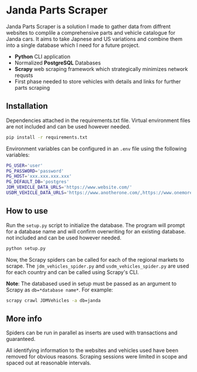 # Janda Parts Scraper

Janda Parts Scraper is a solution I made to gather data from diffrent websites to complile a comprehensive parts and vehicle catalogue for Janda cars. It aims to take Japnese and US variations and combine them into a single database which I need for a future project.

- **Python** CLI application
- Normalized **PostgreSQL** Databases
- **Scrapy** web scraping framework which strategically minimizes network requsts
- First phase needed to store vehicles with details and links for further parts scraping

## Installation

Dependencies attached in the requirements.txt file. Virtual environment files are not included and can be used however needed.

```bash
pip install -r requirements.txt
```

Environment variables can be configured in an `.env` file using the following variables:

```bash
PG_USER='user'
PG_PASSWORD='password'
PG_HOST='xxx.xxx.xxx.xxx'
PG_DEFAULT_DB='postgres'
JDM_VEHICLE_DATA_URLS='https://www.website.com/'
USDM_VEHICLE_DATA_URLS='https://www.anotherone.com/,https://www.onemore.com/'
```

## How to use

Run the `setup.py` script to initialize the database. The program will prompt for a database name and will confirm overwriting for an existing database.
not included and can be used however needed.

```bash
python setup.py
```

Now, the Scrapy spiders can be called for each of the regional markets to scrape. The `jdm_vehicles_spider.py` and `usdm_vehicles_spider.py` are used for each country and can be called using Scrapy's CLI.

**Note**: The databased used in setup must be passed as an argument to Scrapy as `db=*database name*`. For example:

```bash
scrapy crawl JDMVehicles -a db=janda
```

## More info

Spiders can be run in parallel as inserts are used with transactions and guaranteed.

All identifying information to the websites and vehicles used have been removed for obvious reasons. Scraping sessions were limited in scope and spaced out at reasonable intervals.
